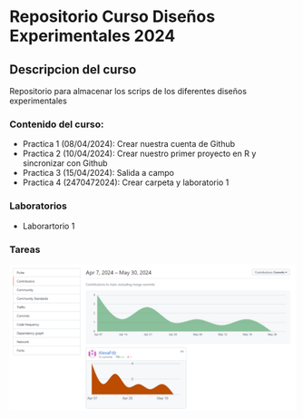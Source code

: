 # Repositorio Curso Diseños Experimentales 2024

## Descripcion del curso
Repositorio para almacenar los scrips de los diferentes diseños experimentales

### Contenido del curso:

+ Practica 1 (08/04/2024): Crear nuestra cuenta de Github
+ Practica 2 (10/04/2024): Crear nuestro primer proyecto en R y sincronizar con Github
+ Practica 3 (15/04/2024): Salida a campo
+ Practica 4 (2470472024): Crear carpeta y laboratorio 1

### Laboratorios

+ Laborartorio 1




### Tareas

![Image text](https://github.com/AlexaFdz/Dis_Exp_2024/blob/main/Gr%C3%A1fica%20clase.png)
